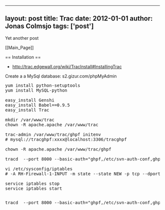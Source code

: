 
---
layout: post
title: Trac
date: 2012-01-01
author: Jonas Colmsjo
tags: ['post']
---

Yet another post





[[Main_Page]]


== Installation ==

* http://trac.edgewall.org/wiki/TracInstall#InstallingTrac

Create a a MySql database: s2.gizur.com/phpMyAdmin

<pre>
yum install python-setuptools
yum install MySQL-python

easy_install Genshi
easy_install Babel==0.9.5
easy_install Trac

mkdir /var/www/trac
chown -R apache.apache /var/www/trac

trac-admin /var/www/trac/ghpf initenv
# mysql://tracghpf:xxxx@localhost:3306/tracghpf

chown -R apache.apache /var/www/trac/ghpf

tracd  --port 8000 --basic-auth="ghpf,/etc/svn-auth-conf,ghpf env" /var/www/trac/ghpf &> /var/log/trac.log &

vi /etc/sysconfig/iptables
# -A RH-Firewall-1-INPUT -m state --state NEW -p tcp --dport 8000 -j ACCEPT

service iptables stop
service iptables start
</pre>



<pre>

tracd  --port 8000 --basic-auth="ghpf,/etc/svn-auth-conf,ghpf env" /var/www/trac/ghpf &> /var/log/trac.log &



</pre>
